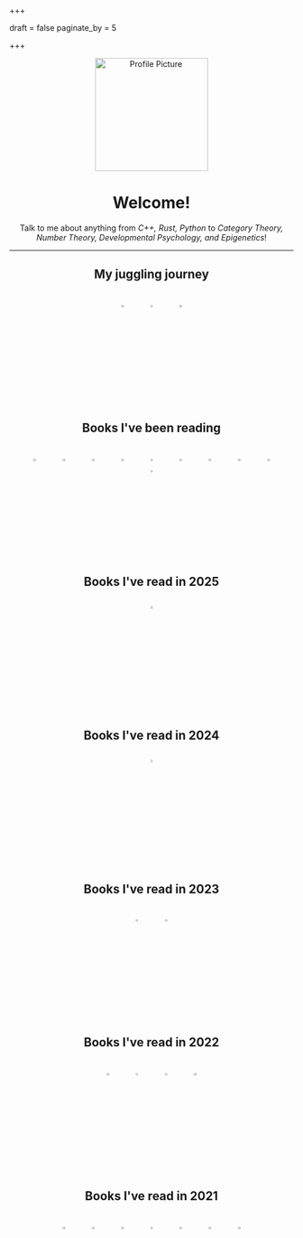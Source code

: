 +++

draft = false
paginate_by = 5

+++

<center><img src="images/profile.jpg" alt="Profile Picture" width="200"/>

# Welcome!


Talk to me about anything from *C++, Rust, Python* to  *Category Theory, Number Theory, Developmental Psychology, and Epigenetics*!


***

<!-- ## Books I've read in <script>document.write(new Date().getFullYear())</script> -->

<style>
.table-wrapper {
  overflow-y: scroll;
  width: 95%;
  height: 200px;
    p {
        img{
            width: 10%;
            height: 10%;
        }
    }
}

</style>

## My juggling journey
<div class="table-wrapper" markdown="block">
<juggling>

[![thumbnail of siteswap pattern: 3](images/juggling/3.gif)](https://jugglinglab.org/anim?3)
[![thumbnail of siteswap pattern: 40](images/juggling/40.gif)](https://jugglinglab.org/anim?40)
[![thumbnail of siteswap pattern: (2x,2x)*](images/juggling/(2x,2x)*.gif)](https://jugglinglab.org/anim?(2x,2x)*)

</juggling>
</div>


## Books I've been reading
<div class="table-wrapper" markdown="block">
<reading-books>

[![thumbnail of Book of Proof](images/books/9.jpg)](https://isbnsearch.org/isbn/9780989472128)
[![thumbnail of Category Theory for Programmers](images/books/7.jpg)](https://isbnsearch.org/isbn/9780464825081)
[![thumbnail of Crashed](images/books/1.jpg)](https://isbnsearch.org/isbn/670024937)
[![thumbnail of Giovanni's Room](images/books/24.jpg)](https://isbnsearch.org/isbn/9781721307852)
[![thumbnail of Point And Line To Plane](images/books/21.jpg)](https://isbnsearch.org/isbn/9781614275466)
[![thumbnail of Programming in Haskell](images/books/10.jpg)](https://isbnsearch.org/isbn/1316626229)
[![thumbnail of The Anatomy of Fascism (Allen Lane History)](images/books/6.jpg)](https://isbnsearch.org/isbn/141014326)
[![thumbnail of The Pragmatic Programmer](images/books/22.jpg)](https://isbnsearch.org/isbn/9780135957059)
[![thumbnail of The Way of Z](images/books/4.jpg)](https://isbnsearch.org/isbn/9780521550413)
[![thumbnail of This Way for the Gas, Ladies and Gentlemen](images/books/8.jpg)](https://isbnsearch.org/isbn/140041141)

</reading-books>
</div>

## Books I've read in 2025
<div class="table-wrapper" markdown="block" id="2025">
<books>

[![thumbnail of We Have Always Lived in the Castle](images/books/23.jpg)](https://isbnsearch.org/isbn/9781441734297)

</books>
</div>


## Books I've read in 2024
<div class="table-wrapper" markdown="block" id="2024">
<books>

[![thumbnail of The World For Sale](images/books/2.jpg)](https://isbnsearch.org/isbn/None)

</books>
</div>

## Books I've read in 2023
<div class="table-wrapper" markdown="block" id="2023">
<books>

[![thumbnail of Taxtopia](images/books/3.jpg)](https://isbnsearch.org/isbn/1800960891)
[![thumbnail of The origin of consciousness in the breakdown of the bicameral mind](images/books/11.jpg)](https://isbnsearch.org/isbn/9780713912548)

</books>
</div>


## Books I've read in 2022

<div class="table-wrapper" markdown="block" id="2022">
<books>


[![thumbnail of 97 Things Every Programmer Should Know](http://books.google.com/books/content?id=qNvGwAEACAAJ&printsec=frontcover&img=1&zoom=1&source=gbs_api)](http://books.google.co.uk/books?id=qNvGwAEACAAJ&dq=9780596809485&hl=&source=gbs_api)
[![thumbnail of Stories of Your Life and Others](http://books.google.com/books/content?id=aj3XAwAAQBAJ&printsec=frontcover&img=1&zoom=1&edge=curl&source=gbs_api)](https://play.google.com/store/books/details?id=aj3XAwAAQBAJ&source=gbs_api)
[![thumbnail of The Dawn of Everything](http://books.google.com/books/content?id=X8gZEAAAQBAJ&printsec=frontcover&img=1&zoom=1&edge=curl&source=gbs_api)](https://play.google.com/store/books/details?id=X8gZEAAAQBAJ&source=gbs_api)
[![thumbnail of The God of Small Things](http://books.google.com/books/content?id=IUf0AgAAQBAJ&printsec=frontcover&img=1&zoom=1&edge=curl&source=gbs_api)](http://books.google.co.uk/books?id=IUf0AgAAQBAJ&dq=god%2Bof%2Bsmall%2Bthings&hl=&source=gbs_api)

</books>

</div>

## Books I've read in 2021

<div class="table-wrapper" markdown="block" id="2021">
<books>

[![thumbnail of A Tour of C++](http://books.google.com/books/content?id=EXfcAAAAQBAJ&printsec=frontcover&img=1&zoom=1&edge=curl&source=gbs_api)](https://play.google.com/store/books/details?id=EXfcAAAAQBAJ&source=gbs_api)
[![thumbnail of Anthro-Vision](http://books.google.com/books/content?id=up0tEAAAQBAJ&printsec=frontcover&img=1&zoom=1&edge=curl&source=gbs_api)](http://books.google.co.uk/books?id=up0tEAAAQBAJ&dq=9781847942876&hl=&source=gbs_api)
[![thumbnail of Effective Modern C++](http://books.google.com/books/content?id=rjhIBQAAQBAJ&printsec=frontcover&img=1&zoom=1&edge=curl&source=gbs_api)](http://books.google.co.uk/books?id=rjhIBQAAQBAJ&dq=9781491903995&hl=&source=gbs_api)
[![thumbnail of Fear and Loathing in Las Vegas (Harper Perennial Modern Classics)](http://books.google.com/books/content?id=oqqFBAAAQBAJ&printsec=frontcover&img=1&zoom=1&edge=curl&source=gbs_api)](https://play.google.com/store/books/details?id=oqqFBAAAQBAJ&source=gbs_api)
[![thumbnail of Just for Fun](http://books.google.com/books/content?id=Q3aIPwAACAAJ&printsec=frontcover&img=1&zoom=1&source=gbs_api)](http://books.google.co.uk/books?id=Q3aIPwAACAAJ&dq=9781587991516&hl=&source=gbs_api)
[![thumbnail of On Anarchism](http://books.google.com/books/content?id=sDomngEACAAJ&printsec=frontcover&img=1&zoom=1&source=gbs_api)](http://books.google.co.uk/books?id=sDomngEACAAJ&dq=9780241969601&hl=&source=gbs_api)
[![thumbnail of The Cathedral & the Bazaar](http://books.google.com/books/content?id=xkpMxwEACAAJ&printsec=frontcover&img=1&zoom=1&source=gbs_api)](http://books.google.co.uk/books?id=xkpMxwEACAAJ&dq=9780596001087&hl=&source=gbs_api)

</books>

</div>

</center>

